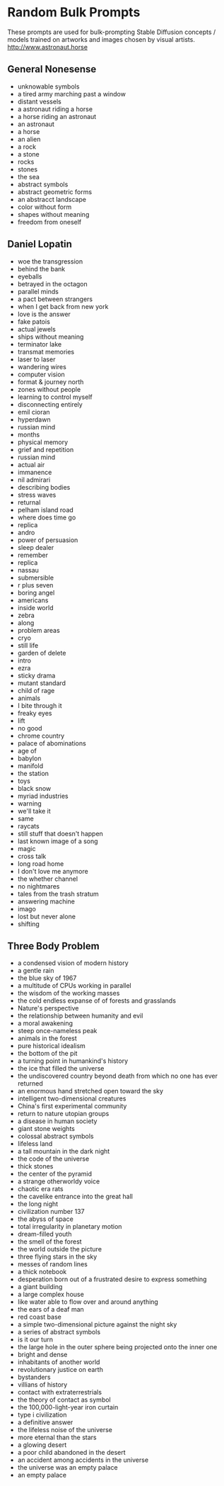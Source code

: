 # Random Bulk Prompts

These prompts are used for bulk-prompting Stable Diffusion concepts / models trained on artworks and images chosen by visual artists. http://www.astronaut.horse 

## General Nonesense
* unknowable symbols
* a tired army marching past a window
* distant vessels
* a astronaut riding a horse
* a horse riding an astronaut
* an astronaut
* a horse
* an alien
* a rock
* a stone
* rocks
* stones
* the sea
* abstract symbols
* abstract geometric forms
* an abstracct landscape
* color without form
* shapes without meaning
* freedom from oneself 

## Daniel Lopatin
* woe the transgression
* behind the bank
* eyeballs
* betrayed in the octagon
* parallel minds
* a pact between strangers
* when I get back from new york
* love is the answer
* fake patois
* actual jewels
* ships without meaning
* terminator lake
* transmat memories
* laser to laser
* wandering wires
* computer vision
* format & journey north
* zones without people
* learning to control myself
* disconnecting entirely
* emil cioran
* hyperdawn
* russian mind
* months
* physical memory
* grief and repetition
* russian mind
* actual air
* immanence
* nil admirari
* describing bodies
* stress waves
* returnal
* pelham island road
* where does time go
* replica
* andro
* power of persuasion
* sleep dealer
* remember
* replica
* nassau
* submersible
* r plus seven
* boring angel
* americans
* inside world
* zebra
* along
* problem areas
* cryo
* still life
* garden of delete
* intro
* ezra
* sticky drama
* mutant standard
* child of rage
* animals
* I bite through it
* freaky eyes
* lift
* no good
* chrome country
* palace of abominations
* age of
* babylon
* manifold
* the station
* toys
* black snow
* myriad industries
* warning
* we'll take it
* same
* raycats
* still stuff that doesn't happen
* last known image of a song
* magic
* cross talk
* long road home
* I don't love me anymore
* the whether channel
* no nightmares
* tales from the trash stratum
* answering machine
* imago
* lost but never alone
* shifting

## Three Body Problem
* a condensed vision of modern history
* a gentle rain
* the blue sky of 1967
* a multitude of CPUs working in parallel
* the wisdom of the working masses
* the cold endless expanse of of forests and grasslands
* Nature's perspective
* the relationship between humanity and evil
* a moral awakening
* steep once-nameless peak
* animals in the forest
* pure historical idealism
* the bottom of the pit
* a turning point in humankind's history
* the ice that filled the universe
* the undiscovered country beyond death from which no one has ever returned
* an enormous hand stretched open toward the sky
* intelligent two-dimensional creatures
* China's first experimental community
* return to nature utopian groups
* a disease in human society
* giant stone weights
* colossal abstract symbols
* lifeless land
* a tall mountain in the dark night
* the code of the universe
* thick stones
* the center of the pyramid
* a strange otherworldy voice
* chaotic era rats
* the cavelike entrance into the great hall
* the long night
* civilization number 137
* the abyss of space
* total irregularity in planetary motion
* dream-filled youth
* the smell of the forest
* the world outside the picture
* three flying stars in the sky
* messes of random lines
* a thick notebook
* desperation born out of a frustrated desire to express something
* a giant building
* a large complex house
* like water able to flow over and around anything
* the ears of a deaf man
* red coast base
* a simple two-dimensional picture against the night sky
* a series of abstract symbols
* is it our turn
* the large hole in the outer sphere being projected onto the inner one
* bright and dense
* inhabitants of another world
* revolutionary justice on earth
* bystanders
* villians of history
* contact with extraterrestrials
* the theory of contact as symbol
* the 100,000-light-year iron curtain
* type i civilization
* a definitive answer
* the lifeless noise of the universe
* more eternal than the stars
* a glowing desert
* a poor child abandoned in the desert
* an accident among accidents in the universe
* the universe was an empty palace
* an empty palace
